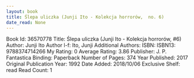```yaml
---
layout: book
title: Ślepa uliczka (Junji Ito - Kolekcja horrorów,  no. 6)
date_read: None
---
```


Book Id: 36570778
Title: Ślepa uliczka (Junji Ito - Kolekcja horrorów, #6)
Author: Junji Ito
Author l-f: Ito, Junji
Additional Authors: 
ISBN: 
ISBN13: 9788374714266
My Rating: 0
Average Rating: 3.86
Publisher: J. P. Fantastica
Binding: Paperback
Number of Pages: 374
Year Published: 2017
Original Publication Year: 1992
Date Added: 2018/10/06
Exclusive Shelf: read
Read Count: 1

